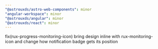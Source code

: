 ```yaml
---
"@astrouxds/astro-web-components": minor
"angular-workspace": minor
"@astrouxds/angular": minor
"@astrouxds/react": minor
---
```


fix(rux-progress-monitoring-icon) bring design inline with rux-monitoring-icon and change how notification badge gets its position

